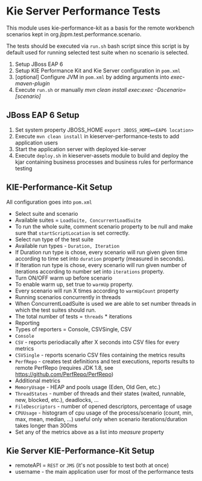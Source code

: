 # Kie Server Performance Tests
This module uses kie-performance-kit as a basis for the remote workbench scenarios kept in org.jbpm.test.performance.scenario.

The tests should be executed via `run.sh` bash script since this script is by default used for running selected test suite when no scenario is selected.

1. Setup JBoss EAP 6
2. Setup KIE Performance Kit and Kie Server configuration in `pom.xml`
3. [optional] Configure JVM in `pom.xml` by adding arguments into *exec-maven-plugin*
4. Execute `run.sh` or manually *mvn clean install exec:exec -Dscenario=[scenario]*

## JBoss EAP 6 Setup

1. Set system property JBOSS_HOME `export JBOSS_HOME=<EAP6 location>`
2. Execute `mvn clean install` in kieserver-performance-tests to add application users
3. Start the application server with deployed kie-server
4. Execute `deploy.sh` in kieserver-assets module to build and deploy the kjar containing business processes and business rules for performance testing

## KIE-Performance-Kit Setup


All configuration goes into `pom.xml`

* Select suite and scenario
 * Available suites = `LoadSuite, ConcurrentLoadSuite`
 * To run the whole suite, comment scenario property to be null and make sure that `startScriptLocation` is set correctly.
* Select run type of the test suite
 * Available run types - `Duration, Iteration`
 * If Duration run type is chose, every scenario will run given given time according to time set into `duration` property (measured in seconds).
 * If Iteration run type is chose, every scenario will run given number of iterations according to number set into `iterations` property.
* Turn ON/OFF warm up before scenario
 * To enable warm up, set true to `warmUp` property.
 * Every scenario will run X times according to `warmUpCount` property
* Running scenarios concurrently in threads
 * When ConcurrentLoadSuite is used we are able to set number threads in which the test suites should run.
 * The total number of tests = `threads` * iterations
* Reporting
 * Types of reporters = Console, CSVSingle, CSV
 * `Console`
 * `CSV` - reports periodiacally after X seconds into CSV files for every metrics
 * `CSVSingle` - reports scenario CSV files containing the metrics results
 * `PerfRepo` - creates test definitions and test executions, reports results to remote PerfRepo (requires JDK 1.8, see https://github.com/PerfRepo/PerfRepo)
* Additional metrics
 * `MemoryUsage` - HEAP and pools usage (Eden, Old Gen, etc.)
 * `ThreadStates` - number of threads and their states (waited, runnable, new, blocked, etc.), deadlocks, ...
 * `FileDescriptors` - number of opened descriptors, percentage of usage
 * `CPUUsage` - histogram of cpu usage of the process/scenario (count, min, max, mean, median, ...) useful only when scenario iterations/duration takes longer than 300ms
 * Set any of the metrics above as a list into *measure* property

## Kie Server KIE-Performance-Kit Setup

* remoteAPI = `REST` or `JMS` (it's not possible to test both at once)
* username - the main application user for most of the performance tests

